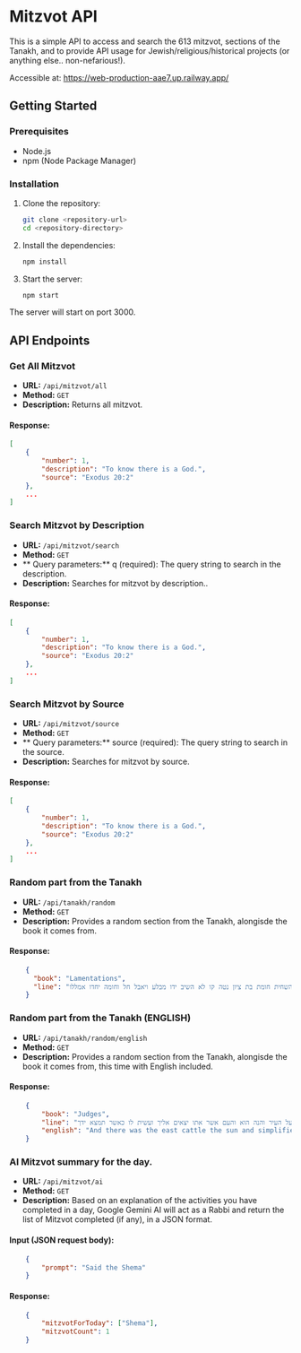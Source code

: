 # Mitzvot API

This is a simple API to access and search the 613 mitzvot, sections of the Tanakh, and to provide API usage for Jewish/religious/historical projects (or anything else.. non-nefarious!).

Accessible at: https://web-production-aae7.up.railway.app/

## Getting Started

### Prerequisites

- Node.js
- npm (Node Package Manager)

### Installation

1. Clone the repository:
    ```sh
    git clone <repository-url>
    cd <repository-directory>
    ```

2. Install the dependencies:
    ```sh
    npm install
    ```

3. Start the server:
    ```sh
    npm start
    ```

The server will start on port 3000.

## API Endpoints

### Get All Mitzvot

- **URL:** `/api/mitzvot/all`
- **Method:** `GET`
- **Description:** Returns all mitzvot.

#### Response:
```json
[
    {
        "number": 1,
        "description": "To know there is a God.",
        "source": "Exodus 20:2"
    },
    ...
]
```

### Search Mitzvot by Description

- **URL:** `/api/mitzvot/search`
- **Method:** `GET`
- ** Query parameters:** q (required): The query string to search in the description.
- **Description:** Searches for mitzvot by description..

#### Response:
```json
[
    {
        "number": 1,
        "description": "To know there is a God.",
        "source": "Exodus 20:2"
    },
    ...
]
```

### Search Mitzvot by Source

- **URL:** `/api/mitzvot/source`
- **Method:** `GET`
- ** Query parameters:** source (required): The query string to search in the source.
- **Description:** Searches for mitzvot by source.

#### Response:
```json
[
    {
        "number": 1,
        "description": "To know there is a God.",
        "source": "Exodus 20:2"
    },
    ...
]
```

### Random part from the Tanakh

- **URL:** `/api/tanakh/random`
- **Method:** `GET`
- **Description:** Provides a random section from the Tanakh, alongisde the book it comes from.

#### Response:
```json
    {
      "book": "Lamentations",
      "line": "חשב יהוה להשחית חומת בת ציון נטה קו לא השיב ידו מבלע ויאבל חל וחומה יחדו אמללו"
    }
```
### Random part from the Tanakh (ENGLISH)

- **URL:** `/api/tanakh/random/english`
- **Method:** `GET`
- **Description:** Provides a random section from the Tanakh, alongisde the book it comes from, this time with English included.

#### Response:
```json
    {
        "book": "Judges",
        "line": "והיה בבקר כזרח השמש תשכים ופשטת על העיר והנה הוא והעם אשר אתו יצאים אליך ועשית לו כאשר תמצא ידך",
        "english": "And there was the east cattle the sun and simplified on the city and here he and the people with whom he will come to you and you did to him when you find your hand"
    }
```

### AI Mitzvot summary for the day.

- **URL:** `/api/mitzvot/ai`
- **Method:** `GET`
- **Description:** Based on an explanation of the activities you have completed in a day, Google Gemini AI will act as a Rabbi and return the list of Mitzvot completed (if any), in a JSON format.

#### Input (JSON request body):
```json
    {
        "prompt": "Said the Shema"
    }
```

#### Response:
```json
    {
        "mitzvotForToday": ["Shema"],
        "mitzvotCount": 1
    }
```
